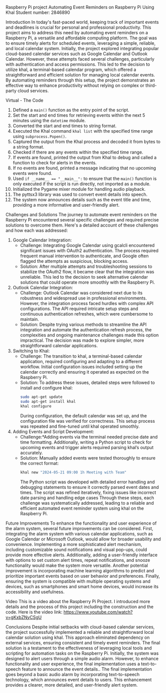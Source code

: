Raspberry Pi project
Automating Event Reminders on Raspberry Pi Using Khal 
Student number: 2846890


Introduction
In today's fast-paced world, keeping track of important events and deadlines is crucial for personal and professional productivity. This project aims to address this need by automating event reminders on a Raspberry Pi, a versatile and affordable computing platform. The goal was to ensure timely alerts for scheduled events, leveraging a simple, reliable, and local calendar system. Initially, the project explored integrating popular cloud-based calendar services such as Google Calendar and Outlook Calendar. However, these attempts faced several challenges, particularly with authentication and access permissions. This led to the decision to utilize khal, a terminal-based calendar program, which offered a straightforward and efficient solution for managing local calendar events. By automating reminders through this setup, the project demonstrates an effective way to enhance productivity without relying on complex or third-party cloud services. 

Virtual - The Code
1. Defined a `main()` function as the entry point of the script.
2. Set the start and end times for retrieving events within the next 5 minutes using the `datetime` module.
3. Converted the start and end times to string format.
4. Executed the Khal command `khal list` with the specified time range using `subprocess.Popen()`.
5. Captured the output from the Khal process and decoded it from bytes to a string format.
6. Checked if there are any events within the specified time range.
7. If events are found, printed the output from Khal to debug and called a function to check for alerts in the events.
8. If no events are found, printed a message indicating that no upcoming events were found.
9. Used `if __name__ == "__main__":` to ensure that the `main()` function is only executed if the script is run directly, not imported as a module.
10. Initialized the Pygame mixer module for handling audio playback.
11. The pyttsx3 library was used to convert event details into speech.
12. The system now announces details such as the event title and time, providing a more informative and user-friendly alert.

Challenges and Solutions
The journey to automate event reminders on the Raspberry Pi encountered several specific challenges and required precise solutions to overcome them. Here's a detailed account of these challenges and how each was addressed:
1. Google Calendar Integration:
   - Challenge:  Integrating Google Calendar using gcalcli encountered significant issues with OAuth2 authentication. The process required frequent manual intervention to authenticate, and Google often flagged the attempts as suspicious, blocking access.
   - Solution: After multiple attempts and troubleshooting sessions to stabilize the OAuth2 flow, it became clear that the integration was unreliable. This led to the decision to seek alternative calendar solutions that could operate more smoothly with the Raspberry Pi.
2. Outlook Calendar Integration:
   - Challenge: Outlook Calendar was considered next due to its robustness and widespread use in professional environments. However, the integration process faced hurdles with complex API configurations. The API required intricate setup steps and continuous authentication refreshes, which were cumbersome to maintain.
   - Solution: Despite trying various methods to streamline the API integration and automate the authentication refresh process, the complexities and ongoing maintenance challenges made this option impractical. The decision was made to explore simpler, more straightforward calendar applications.
3. Switching to Khal:
   - Challenge: The transition to khal, a terminal-based calendar application, required configuring and adapting to a different workflow. Initial configuration issues included setting up the calendar correctly and ensuring it operated as expected on the Raspberry Pi.
   - Solution: To address these issues, detailed steps were followed to install and configure khal:
     ```bash
     sudo apt-get update
     sudo apt-get install khal
     khal configure
     ```
     During configuration, the default calendar was set up, and the configuration file was verified for correctness. This setup process was repeated and fine-tuned until khal operated smoothly.
4. Adding Events and Script Development:
   - Challenge:*Adding events via the terminal needed precise date and time formatting. Additionally, writing a Python script to check for upcoming events and trigger alerts required parsing khal’s output accurately.
   - Solution: Manually added events were tested thoroughly to ensure the correct format:
     ```bash
     khal new "2024-05-21 09:00 1h Meeting with Team"
     ```
     The Python script was developed with detailed error handling and debugging statements to ensure it correctly parsed event dates and times. The script was refined iteratively, fixing issues like incorrect date parsing and handling edge cases
Through these steps, each challenge was systematically addressed, leading to a reliable and efficient automated event reminder system using khal on the Raspberry Pi.


Future Improvements
To enhance the functionality and user experience of the alarm system, several future improvements can be considered. First, integrating the alarm system with various calendar applications, such as Google Calendar or Microsoft Outlook, would allow for broader usability and convenience. Implementing a more sophisticated alert mechanism, including customizable sound notifications and visual pop-ups, could provide more effective alerts. Additionally, adding a user-friendly interface with options to set custom alert times, repeat notifications, and snooze functionality would make the system more versatile. Another potential improvement is incorporating machine learning algorithms to predict and prioritize important events based on user behavior and preferences. Finally, ensuring the system is compatible with multiple operating systems and devices, such as smartphones and smart home devices, would increase its accessibility and usefulness.

Video
This is a video about the Raspberry Pi Project. I introduced more details and the process of this project including the construction and the code. Here is the video link: https://www.youtube.com/watch?v=gKxbZNyCSgU


Conclusions
Despite initial setbacks with cloud-based calendar services, the project successfully implemented a reliable and straightforward local calendar solution using khal. This approach eliminated dependency on external services, ensuring consistent and timely event reminders. The final solution is a testament to the effectiveness of leveraging local tools and scripting for automation tasks on the Raspberry Pi. Initially, the system was designed to alert users through a simple audio alarm. However, to enhance functionality and user experience, the final implementation uses a text-to-speech feature to announce the event details.. The final implementation goes beyond a basic audio alarm by incorporating text-to-speech technology, which announces event details to users. This enhancement provides a clearer, more detailed, and user-friendly alert system. 


